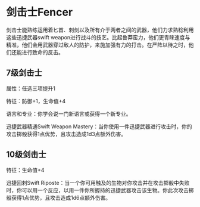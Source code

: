 # 剑击士Fencer

剑击士能熟练运用着匕首、刺剑以及所有介于两者之间的武器，他们力求熟稔利用这些迅捷武器swift
weapon进行战斗的技艺。比起鲁莽蛮力，他们更青睐速度与精准，他们会用武器穿过敌人的防护，来施加强有力的打击。在严阵以待之时，他们还能进行致命的反击。

## 7级剑击士

属性：任选三项提升1

特征：防御+1，生命值+4

语言和专业：你学会说一门新语言或获得一个新专业。

迅捷武器精通Swift Weapon
Mastery：当你使用一件迅捷武器进行攻击时，你的攻击掷骰获得1点优势，且攻击造成1d3点额外伤害。

## 10级剑击士

特征：生命值+4

迅捷回刺Swift
Riposte：当一个你可用触及的生物对你攻击并在攻击掷骰中失败时，你可以用一个反应，以用一件你所握持的迅捷武器攻击该生物。你此次攻击掷骰获得1点优势，且攻击造成1d6点额外伤害。
